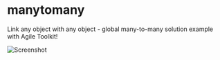 manytomany
==========

Link any object with any object - global many-to-many solution example with Agile Toolkit!

![Screenshot](https://raw.github.com/romaninsh/manytomany/master/screenshot.png)


